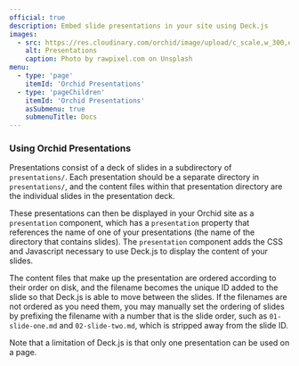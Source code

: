 ```yaml
---
official: true
description: Embed slide presentations in your site using Deck.js
images:
  - src: https://res.cloudinary.com/orchid/image/upload/c_scale,w_300,e_blur:150/v1524974588/plugins/presentations.jpg
    alt: Presentations
    caption: Photo by rawpixel.com on Unsplash
menu:
  - type: 'page'
    itemId: 'Orchid Presentations'
  - type: 'pageChildren'
    itemId: 'Orchid Presentations'
    asSubmenu: true
    submenuTitle: Docs
---
```


### Using Orchid Presentations

Presentations consist of a deck of slides in a subdirectory of `presentations/`. Each presentation should be a separate
directory in `presentations/`, and the content files within that presentation directory are the individual slides in the 
presentation deck.

These presentations can then be displayed in your Orchid site as a `presentation` component, which has a `presentation`
property that references the name of one of your presentations (the name of the directory that contains slides). The 
`presentation` component adds the CSS and Javascript necessary to use Deck.js to display the content of your slides.

The content files that make up the presentation are ordered according to their order on disk, and the filename becomes
the unique ID added to the slide so that Deck.js is able to move between the slides. If the filenames are not ordered
as you need them, you may manually set the ordering of slides by prefixing the filename with a number that is the slide
order, such as `01-slide-one.md` and `02-slide-two.md`, which is stripped away from the slide ID.

Note that a limitation of Deck.js is that only one presentation can be used on a page.